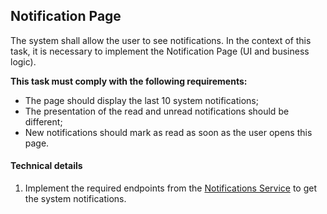 ## Notification Page

The system shall allow the user to see notifications. In the context of this task, it is necessary to implement the Notification Page (UI and business logic). <br>

**This task must comply with the following requirements:** <br>

  - The page should display the last 10 system notifications;
  - The presentation of the read and unread notifications should be different;
  - New notifications should mark as read as soon as the user opens this page.

#### Technical details

1. Implement the required endpoints from the [Notifications Service](requirements/functional-requirements/backend/notifications-service.md) to get the system notifications.